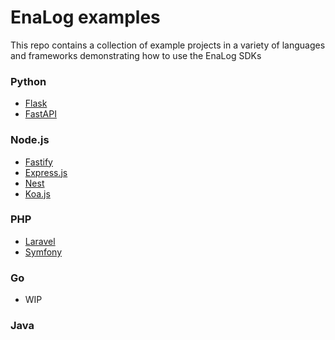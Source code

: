# EnaLog examples

This repo contains a collection of example projects in a variety of languages and frameworks demonstrating how to use the EnaLog SDKs

### Python

* [Flask]()
* [FastAPI]()

### Node.js

* [Fastify]()
* [Express.js]()
* [Nest]()
* [Koa.js]()

### PHP

* [Laravel]()
* [Symfony]()

### Go

* WIP

### Java